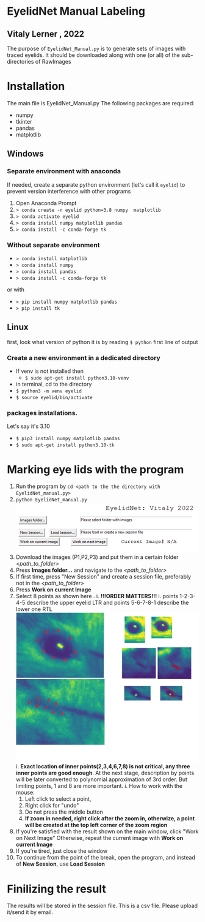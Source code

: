 # EyelidNet Manual Labeling
## Vitaly Lerner , 2022

The purpose of `EyelidNet_Manual.py`  is to generate sets of images with traced eyelids. 
It should be downloaded along with one (or all) of the sub-directories of RawImages

# Installation
The main file is EyelidNet_Manual.py
The following packages are required:
- numpy
- tkinter
- pandas
- matplotlib

## Windows 
### Separate environment with anaconda
If needed, create a separate python environment (let's call it `eyelid`) to prevent version interference with other programs

1. Open  Anaconda Prompt 
2. `> conda create -n eyelid python=3.8 numpy  matplotlib`
3. `> conda activate eyelid`
4. `> conda install numpy matplotlib pandas`
5. `> conda install -c conda-forge tk`

### Without separate environment
 
- `> conda install matplotlib`
- `> conda install numpy`
- `> conda install pandas`
- `> conda install -c conda-forge tk`

or with

- `> pip install numpy matplotlib pandas`
- `> pip install tk`

## Linux 
first, look what version of python it is by reading `$ python` first line of output
### Create a new environment in a dedicated directory
- If venv is not installed then
   - `$ sudo apt-get install python3.10-venv`
- in terminal, cd to the directory
- `$ python3 -m venv eyelid`
- `$ source eyelid/bin/activate`

### packages installations. 
Let's say it's 3.10
- `$ pip3 install numpy matplotlib pandas`
- `$ sudo apt-get install python3.10-tk`


# Marking eye lids with the program
1. Run the program by 
`cd <path to the the directory with EyelidNet_manual.py>`
1. `python EyelidNet_manual.py`
![explanation image](Explanation2.png)
1. Download the images (P1,P2,P3) and put them in a certain folder *<path_to_folder>*
1. Press **Images folder...** and navigate to the *<path_to_folder>*
1. If first time, press "New Session" and create a session file, preferably not in the *<path_to_folder>*
1. Press **Work on current Image**
1. Select 8 points as shown here . 
  i. **!!!ORDER MATTERS!!!** 
  i. points 1-2-3-4-5 describe the upper eyelid  LTR and points 5-6-7-8-1 describe  the lower one RTL ![explanation image](Explanation.png)
  i. **Exact location of inner points(2,3,4,6,7,8) is not critical, any three inner points are good enough**. At the next stage, description by points will be later converted to polynomial approximation of 3rd order. But limiting points, 1 and 8 are more important.
  i. How to work with the mouse:
    1. Left click to select a point, 
    1. Right click for "undo"
    1. Do not press the middle button
    1. **If zoom in needed, right click after the zoom in, otherwize, a point will be created at the top left corner of the zoom region**
1. If you're satisfied with the result shown on the main window, click "Work on Next Image"
Otherwise, repeat the current image with **Work on current Image**
1. If you're tired, just close the window
1. To continue from the point of the break, open the program, and instead of **New Session**, use **Load Session**

# Finilizing the result
The results will be stored in the session file. This is a csv file. Please upload it/send it by email.
